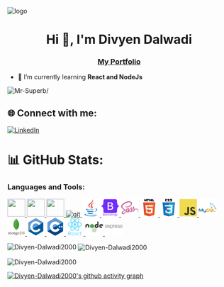 ![logo](https://github.com/Divyen-Dalwadi2000/Divyen-Dalwadi2000/blob/main/Profile.png)

<h1 align="center">Hi 👋, I'm Divyen Dalwadi</h1>
<h3 align="center"> <a href="https://divyen-portfolio.netlify.app/"  >My Portfolio</a></h3>



- 🌱 I’m currently learning **React and NodeJs**
  
<p align="left"> <img src=https://komarev.com/ghpvc/?username=Divyen-Dalwadi2000&color=red alt=Mr-Superb/> </p>

## 🌐 Connect with me:
[![LinkedIn](https://img.shields.io/badge/LinkedIn-%230077B5.svg?logo=linkedin&logoColor=white)](https://www.linkedin.com/in/divyen-dalwadi-638a15238/) 

<!-- # 💻 Tech Stack:
![Java](https://img.shields.io/badge/java-%23ED8B00.svg?style=for-the-badge&logo=java&logoColor=white) 
![MySQL](https://img.shields.io/badge/mysql-%2300f.svg?style=for-the-badge&logo=mysql&logoColor=white)

![HTML5](https://img.shields.io/badge/html5-%23E34F26.svg?style=for-the-badge&logo=html5&logoColor=white)  
![CSS3](https://img.shields.io/badge/css3-%231572B6.svg?style=for-the-badge&logo=css3&logoColor=white)
![JavaScript](https://img.shields.io/badge/javascript-%23323330.svg?style=for-the-badge&logo=javascript&logoColor=%23F7DF1E)

![NodeJS](https://img.shields.io/badge/node.js-6DA55F?style=for-the-badge&logo=node.js&logoColor=white) 
![React](https://img.shields.io/badge/react-%2320232a.svg?style=for-the-badge&logo=react&logoColor=%2361DAFB) 
![Express.js](https://img.shields.io/badge/express.js-%23404d59.svg?style=for-the-badge&logo=express&logoColor=%2361DAFB) 

![MongoDB](https://img.shields.io/badge/MongoDB-%234ea94b.svg?style=for-the-badge&logo=mongodb&logoColor=white) 
![NPM](https://img.shields.io/badge/NPM-%23000000.svg?style=for-the-badge&logo=npm&logoColor=white) 
![C++](https://img.shields.io/badge/c++-%2300599C.svg?style=for-the-badge&logo=c%2B%2B&logoColor=white)
![C](https://img.shields.io/badge/c-%2300599C.svg?style=for-the-badge&logo=c&logoColor=white) 
-->
 <!-- ![LINUX](https://img.shields.io/badge/Linux-FCC624?style=for-the-badge&logo=linux&logoColor=black)  -->
<!-- ##  ![Postman](https://img.shields.io/badge/Postman-FF6C37?style=for-the-badge&logo=postman&logoColor=white)  -->



# 📊 GitHub Stats: 

<h3 align="left">Languages and Tools:</h3>
<p align="left"> <a href="https://developer.android.com" target="_blank" rel="noreferrer">


   <img src="https://cdn.jsdelivr.net/gh/devicons/devicon@latest/icons/ruby/ruby-original-wordmark.svg" width="40" height="40" />
   <img src="https://cdn.jsdelivr.net/gh/devicons/devicon@latest/icons/rails/rails-original-wordmark.svg" width="40" height="40" />
   <img src="https://cdn.jsdelivr.net/gh/devicons/devicon@latest/icons/postman/postman-original.svg"  width="40" height="40" />
   
   <img src="https://www.vectorlogo.zone/logos/git-scm/git-scm-icon.svg" alt="git" width="40" height="40" />
      
   <img src="https://raw.githubusercontent.com/devicons/devicon/master/icons/java/java-original.svg" alt="java" width="40" height="40" /> 
               
   <img src="https://raw.githubusercontent.com/devicons/devicon/master/icons/bootstrap/bootstrap-plain-wordmark.svg" alt="bootstrap" width="40" height="40" /> 

   <img src="https://raw.githubusercontent.com/devicons/devicon/master/icons/sass/sass-original.svg" alt="sass" width="40" height="40" /> 
           
   <img src="https://raw.githubusercontent.com/devicons/devicon/master/icons/html5/html5-original-wordmark.svg" alt="html5" width="40" height="40" /> 
   
   <img src="https://raw.githubusercontent.com/devicons/devicon/master/icons/css3/css3-original-wordmark.svg" alt="css3" width="40" height="40" /> 

   <img src="https://raw.githubusercontent.com/devicons/devicon/master/icons/javascript/javascript-original.svg" alt="javascript" width="40" height="40" /> 

   <img src="https://raw.githubusercontent.com/devicons/devicon/master/icons/mysql/mysql-original-wordmark.svg" alt="mysql" width="40" height="40" /> 

   <img src="https://raw.githubusercontent.com/devicons/devicon/master/icons/mongodb/mongodb-original-wordmark.svg" alt="mongodb" width="40" height="40"  />
        
   <img src="https://raw.githubusercontent.com/devicons/devicon/master/icons/c/c-original.svg" alt="c" width="40" height="40" /> 
   
   <img src="https://raw.githubusercontent.com/devicons/devicon/master/icons/cplusplus/cplusplus-original.svg" alt="cplusplus" width="40" height="40" /> 
  
   <img src="https://raw.githubusercontent.com/devicons/devicon/master/icons/react/react-original-wordmark.svg" alt="react" width="40" height="40" /> 

   <img src="https://raw.githubusercontent.com/devicons/devicon/master/icons/nodejs/nodejs-original-wordmark.svg" alt="nodejs" width="40" height="40" /> 
                    
   <img src="https://raw.githubusercontent.com/devicons/devicon/master/icons/express/express-original-wordmark.svg" alt="express" width="40" height="40"/> 

</a>
</p>


<p><img align="left"
                src="https://github-readme-stats.vercel.app/api/top-langs?username=Divyen-Dalwadi2000&show_icons=true&locale=en&layout=compact"
                alt="Divyen-Dalwadi2000" /></p>

<p>&nbsp;<img align="center"
                src="https://github-readme-stats.vercel.app/api?username=Divyen-Dalwadi2000&show_icons=true&locale=en"
                alt="Divyen-Dalwadi2000" /></p>

<p><img align="center" src="https://github-readme-streak-stats.herokuapp.com/?user=Divyen-Dalwadi2000&"
                alt="Divyen-Dalwadi2000" /></p>



[![Divyen-Dalwadi2000's github activity graph](https://github-readme-activity-graph.vercel.app/graph?username=Divyen-Dalwadi2000&theme=react-dark&hide_border=true)](https://github.com/Divyen-Dalwadi2000)
